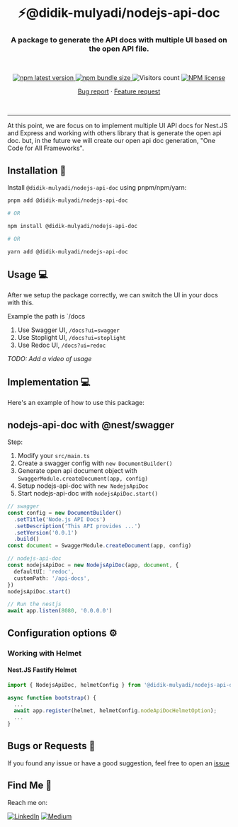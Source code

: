 <h1 align="center" style="border-bottom: none;">⚡️@didik-mulyadi/nodejs-api-doc</h1>
<h3 align="center">A package to generate the API docs with multiple UI based on the open API file.</h3>
<br />
<p align="center">
  <p align="center">
    <a href="https://www.npmjs.com/package/@didik-mulyadi/nodejs-api-doc">
      <img alt="npm latest version" src="https://img.shields.io/npm/v/@didik-mulyadi/nodejs-api-doc/latest.svg">
    </a>
    <a href="https://www.npmjs.com/package/@didik-mulyadi/nodejs-api-doc">
      <img alt="npm bundle size" src="https://img.shields.io/bundlephobia/min/@didik-mulyadi/nodejs-api-doc">
    </a>
    <img alt="Visitors count" src="https://visitor-badge.laobi.icu/badge?page_id=@didik-mulyadi~nodejs-api-doc.visitor-badge&style=flat-square&color=0088cc">
    <a href="https://www.npmjs.com/package/@didik-mulyadi/nodejs-api-doc">
      <img alt="NPM license" src="https://img.shields.io/npm/l/@didik-mulyadi/nodejs-api-doc">
    </a>
    <p align="center">
      <a href="https://github.com/didikmulyadi/nodejs-api-doc/issues/new?template=bug_report.md">Bug report</a>
      ·
      <a href="https://github.com/didikmulyadi/nodejs-api-doc/issues/new?template=feature_request.md">Feature request</a>
    </p>
  </p>
</p>
<br />
<hr />

At this point, we are focus on to implement multiple UI API docs for Nest.JS and Express and working with others library that is generate the open api doc. but, in the future we will create our open api doc generation, "One Code for All Frameworks".

## Installation 🚀

Install `@didik-mulyadi/nodejs-api-doc` using pnpm/npm/yarn:

```bash
pnpm add @didik-mulyadi/nodejs-api-doc

# OR

npm install @didik-mulyadi/nodejs-api-doc

# OR

yarn add @didik-mulyadi/nodejs-api-doc
```

## Usage 💻

After we setup the package correctly, we can switch the UI in your docs with this. <br/>

Example the path is `/docs

1. Use Swagger UI, `/docs?ui=swagger`
2. Use Stoplight UI, `/docs?ui=stoplight`
3. Use Redoc UI, `/docs?ui=redoc`

_TODO: Add a video of usage_

## Implementation 💻

Here's an example of how to use this package:

## nodejs-api-doc with @nest/swagger

Step:

1. Modify your `src/main.ts`
2. Create a swagger config with `new DocumentBuilder()`
3. Generate open api document object with `SwaggerModule.createDocument(app, config)`
4. Setup nodejs-api-doc with `new NodejsApiDoc`
5. Start nodejs-api-doc with `nodejsApiDoc.start()`

```typescript
// swagger
const config = new DocumentBuilder()
  .setTitle('Node.js API Docs')
  .setDescription('This API provides ...')
  .setVersion('0.0.1')
  .build()
const document = SwaggerModule.createDocument(app, config)

// nodejs-api-doc
const nodejsApiDoc = new NodejsApiDoc(app, document, {
  defaultUI: 'redoc',
  customPath: '/api-docs',
})
nodejsApiDoc.start()

// Run the nestjs
await app.listen(8080, '0.0.0.0')
```

## Configuration options ⚙️

### Working with Helmet

#### Nest.JS Fastify Helmet

```typescript
import { NodejsApiDoc, helmetConfig } from '@didik-mulyadi/nodejs-api-doc';

async function bootstrap() {
  ...
  await app.register(helmet, helmetConfig.nodeApiDocHelmetOption);
  ...
}
```

## Bugs or Requests 🐛

If you found any issue or have a good suggestion, feel free to open an [issue](https://github.com/didikmulyadi/nodejs-api-doc/issues/new)

## Find Me 📖

Reach me on:

[![LinkedIn](https://img.shields.io/badge/LinkedIn-%230077B5.svg?logo=linkedin&logoColor=white)](https://linkedin.com/in/https://www.linkedin.com/in/didikmulyadi/) [![Medium](https://img.shields.io/badge/Medium-12100E?logo=medium&logoColor=white)](https://medium.com/@https://didikmulyadi.medium.com/)
